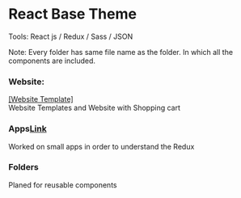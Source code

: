 <h1>React Base Theme</h1>

<p>Tools: React js / Redux / Sass / JSON</p>

<p>Note: Every folder has same file name as the folder. In which all the components are included.</P>


<h3>Website:</h3>
<a href="https://github.com/rajjubajra/react_base_theme/tree/master/src/components/Websites">[Website Template]</a>
<div>Website Templates and Website with Shopping cart</div>


<h3>Apps<a href="https://github.com/rajjubajra/react_base_theme/tree/master/src/components/Apps">Link</a></h3>
<div>Worked on small apps in order to understand the Redux</div>

<h3>Folders</h3>
<div>Planed for reusable components</div>
